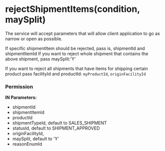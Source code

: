 # rejectShipmentItems(condition, maySplit)

The service will accept parameters that will allow client application to go as narrow or open as possible. 

If specific shipmentItem should be rejected, pass is, shipmentId and shipmentItemId
If you want to reject whole shipment that contains the above shipment, pass maySplit:'Y'

If you want to reject all shipments that have items for shipping certain product pass facilityId and productId: `myProductId`, `originFacilityId`

### Permission 


**IN Parameters:**
*   shipmentId
*   shipmentItemId
*   productId
*   shipmentTypeId, default to SALES_SHIPMENT
*   statusId, default to SHIPMENT_APPROVED
*   originFacilityId, 
*   maySplit, default to 'Y'
*   reasonEnumId


